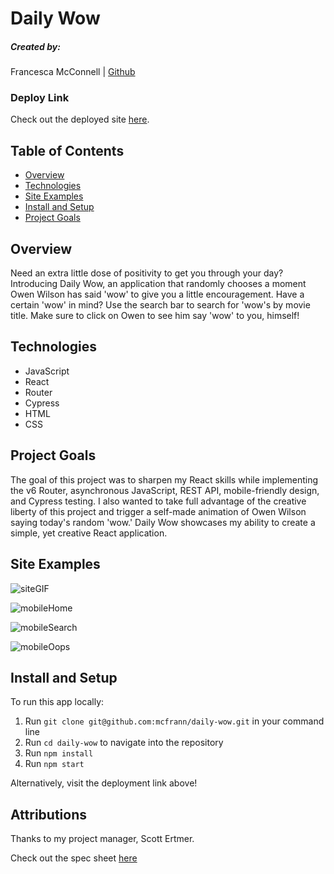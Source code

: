 # Daily Wow

##### Created by:

Francesca McConnell | [Github](https://github.com/mcfrann)

### Deploy Link

Check out the deployed site [here](https://daily-wow.herokuapp.com/).

## Table of Contents

- [Overview](#overview)
- [Technologies](#technologies)
- [Site Examples](#screenshots)
- [Install and Setup](#Install)
- [Project Goals](#Goals)

## Overview

Need an extra little dose of positivity to get you through your day? Introducing Daily Wow, an application that randomly chooses a moment Owen Wilson has said 'wow' to give you a little encouragement. Have a certain 'wow' in mind? Use the search bar to search for 'wow's by movie title. Make sure to click on Owen to see him say 'wow' to you, himself!

## Technologies

- JavaScript
- React
- Router
- Cypress
- HTML
- CSS

## Project Goals

The goal of this project was to sharpen my React skills while implementing the v6 Router, asynchronous JavaScript, REST API, mobile-friendly design, and Cypress testing. I also wanted to take full advantage of the creative liberty of this project and trigger a self-made animation of Owen Wilson saying today's random 'wow.' Daily Wow showcases my ability to create a simple, yet creative React application.

## Site Examples

![siteGIF](https://media.giphy.com/media/cQaHXb6xvazCSBfNU3/giphy.gif)

![mobileHome](https://i.imgur.com/E4BS68W.png)

![mobileSearch](https://i.imgur.com/y5Kxv9x.png)

![mobileOops](https://i.imgur.com/6T9TrHX.png)

## Install and Setup

To run this app locally:

1. Run `git clone git@github.com:mcfrann/daily-wow.git` in your command line
2. Run `cd daily-wow` to navigate into the repository
3. Run `npm install`
4. Run `npm start`

Alternatively, visit the deployment link above!

## Attributions

Thanks to my project manager, Scott Ertmer.

Check out the spec sheet [here](https://frontend.turing.edu/projects/module-3/showcase.html)
